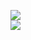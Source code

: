 [![](https://img.shields.io/badge/Made%20With-Github%20Spray-lightgrey.svg?style=for-the-badge&logo=github)](https://github.com/Annihil/github-spray#3964)  
[![](https://i.imgur.com/2DrTn0Z.gif)](https://github.com/Annihil/github-spray)